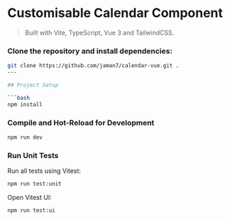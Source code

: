 # Customisable Calendar Component

> Built with Vite, TypeScript, Vue 3 and TailwindCSS.

### Clone the repository and install dependencies:

````bash
git clone https://github.com/jaman7/calendar-vue.git .
---

## Project Setup

```bash
npm install
````

### Compile and Hot-Reload for Development

```bash
npm run dev
```

### Run Unit Tests

Run all tests using Vitest:

```bash
npm run test:unit
```

Open Vitest UI:

```bash
npm run test:ui
```
